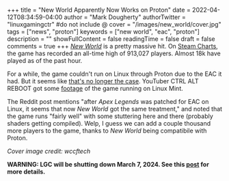 +++
title = "New World Apparently Now Works on Proton"
date = 2022-04-12T08:34:59-04:00
author = "Mark Dougherty"
authorTwitter = "linuxgamingctr" #do not include @
cover = "/images/new_world/cover.jpg"
tags = ["news", "proton"]
keywords = ["new world", "eac", "proton"]
description = ""
showFullContent = false
readingTime = false
draft = false
comments = true
+++
[*New World*](https://store.steampowered.com/app/1063730/New_World/) is a pretty massive hit. On [Steam Charts](https://steamcharts.com/app/1063730), the game has recorded an all-time high of 913,027 players. Almost 18k have played as of the past hour.

For a while, the game couldn't run on Linux through Proton due to the EAC it had. But it seems like [that's no longer the case](https://www.reddit.com/r/linux_gaming/comments/u1slsh/new_world_finally_working_on_linux/). YouTuber CTRL ALT REBOOT got some [footage](https://youtu.be/2qvkHQLGfaA) of the game running on Linux Mint.

The Reddit post mentions "after *Apex Legends* was patched for EAC on Linux, it seems that now *New World* got the same treatment," and noted that the game runs "fairly well" with some stuttering here and there (probably shaders getting compiled). Welp, I guess we can add a couple thousand more players to the game, thanks to *New World* being compatibile with Proton.

*Cover image credit: wccftech*

**WARNING: LGC will be shutting down March 7, 2024. See this [post](https://linuxgamingcentral.com/posts/the-end-of-lgc/) for more details.**
